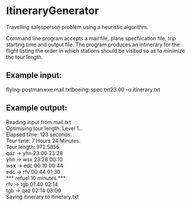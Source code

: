 # ItineraryGenerator
Travelling salesperson problem using a heuristic algorithm. 

Command line program accepts a mail file, plane specfiication file, trip starting time and output file. The program produces an intinerary for the flight listing the order in which stations should be visited so as to minimize the tour length.

## Example input: 

flying-postman.exe mail.txtboeing-spec.txt23:00 –o itinerary.txt

## Example output:

Reading input from mail.txt\
Optimising tour length: Level 1...\
Elapsed time: 123 seconds.\
Tour time: 7 Hours 24 Minutes.\
Tour length: 972.5855\
qaz      ->      yhn     23:00   23:28\
yhn      ->      wsx     23:28   00:10\
wsx      ->      edc     00:10   00:44\
edc      ->      rfv     00:44   01:30\
*** refuel 10 minutes *** \
rfv      ->      tgb     01:40   02:14\
tgb      -> qaz     02:14   03:00\
Saving itinerary to itinerary.txt
